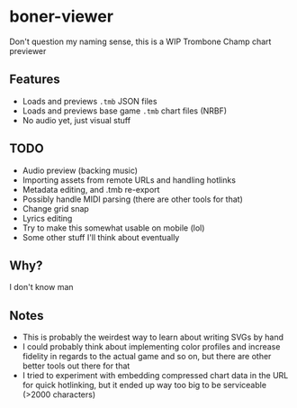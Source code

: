 # boner-viewer

Don't question my naming sense, this is a WIP Trombone Champ chart previewer

## Features

* Loads and previews `.tmb` JSON files
* Loads and previews base game `.tmb` chart files (NRBF)
* No audio yet, just visual stuff

## TODO

* Audio preview (backing music)
* Importing assets from remote URLs and handling hotlinks
* Metadata editing, and .tmb re-export
* Possibly handle MIDI parsing (there are other tools for that)
* Change grid snap
* Lyrics editing
* Try to make this somewhat usable on mobile (lol)
* Some other stuff I'll think about eventually

## Why?

I don't know man

## Notes

* This is probably the weirdest way to learn about writing SVGs by hand
* I could probably think about implementing color profiles and increase fidelity in regards to the actual game
  and so on, but there are other better tools out there for that
* I tried to experiment with embedding compressed chart data in the URL for quick hotlinking,
  but it ended up way too big to be serviceable (>2000 characters)